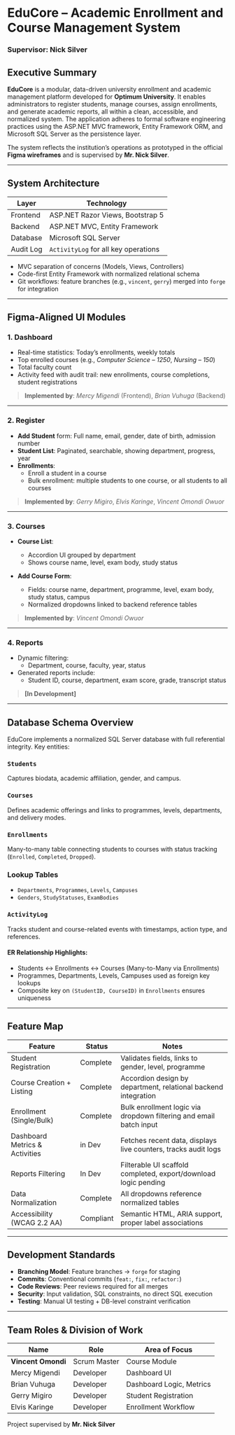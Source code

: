 # EduCore – Academic Enrollment and Course Management System

### Supervisor: Nick Silver  

## Executive Summary

**EduCore** is a modular, data-driven university enrollment and academic management platform developed for **Optimum University**. It enables administrators to register students, manage courses, assign enrollments, and generate academic reports, all within a clean, accessible, and normalized system. The application adheres to formal software engineering practices using the ASP.NET MVC framework, Entity Framework ORM, and Microsoft SQL Server as the persistence layer.

The system reflects the institution’s operations as prototyped in the official **Figma wireframes** and is supervised by **Mr. Nick Silver**.

---

## System Architecture

| Layer        | Technology                          |
|--------------|--------------------------------------|
| Frontend     | ASP.NET Razor Views, Bootstrap 5     |
| Backend      | ASP.NET MVC, Entity Framework        |
| Database     | Microsoft SQL Server                 |
| Audit Log    | `ActivityLog` for all key operations |
      

- MVC separation of concerns (Models, Views, Controllers)
- Code-first Entity Framework with normalized relational schema
- Git workflows: feature branches (e.g., `vincent`, `gerry`) merged into `forge` for integration

---

## Figma-Aligned UI Modules

###  1. **Dashboard**

- Real-time statistics: Today’s enrollments, weekly totals
- Top enrolled courses (e.g., *Computer Science – 1250*, *Nursing – 150*)
- Total faculty count
- Activity feed with audit trail: new enrollments, course completions, student registrations

> **Implemented by**: *Mercy Migendi* (Frontend), *Brian Vuhuga* (Backend)

---

###  2. **Register**

- **Add Student** form: Full name, email, gender, date of birth, admission number
- **Student List**: Paginated, searchable, showing department, progress, year
- **Enrollments**:
  - Enroll a student in a course
  - Bulk enrollment: multiple students to one course, or all students to all courses

> **Implemented by**: *Gerry Migiro*, *Elvis Karinge*, *Vincent Omondi Owuor*

---

###  3. **Courses**

- **Course List**:
  - Accordion UI grouped by department
  - Shows course name, level, exam body, study status

- **Add Course Form**:
  - Fields: course name, department, programme, level, exam body, study status, campus
  - Normalized dropdowns linked to backend reference tables

> **Implemented by**: *Vincent Omondi Owuor*

---

###  4. **Reports**

- Dynamic filtering:
  - Department, course, faculty, year, status
- Generated reports include:
  - Student ID, course, department, exam score, grade, transcript status

> **[In Development]**

---

## Database Schema Overview

EduCore implements a normalized SQL Server database with full referential integrity. Key entities:

### `Students`
Captures biodata, academic affiliation, gender, and campus.

### `Courses`
Defines academic offerings and links to programmes, levels, departments, and delivery modes.

### `Enrollments`
Many-to-many table connecting students to courses with status tracking (`Enrolled`, `Completed`, `Dropped`).

### Lookup Tables
- `Departments`, `Programmes`, `Levels`, `Campuses`
- `Genders`, `StudyStatuses`, `ExamBodies`

### `ActivityLog`
Tracks student and course-related events with timestamps, action type, and references.

#### ER Relationship Highlights:

- Students ↔ Enrollments ↔ Courses (Many-to-Many via Enrollments)
- Programmes, Departments, Levels, Campuses used as foreign key lookups
- Composite key on `(StudentID, CourseID)` in `Enrollments` ensures uniqueness

---

## Feature Map

| Feature                          | Status       | Notes                                                                 |
|----------------------------------|--------------|-----------------------------------------------------------------------|
| Student Registration             |  Complete  | Validates fields, links to gender, level, programme                   |
| Course Creation + Listing        |  Complete  | Accordion design by department, relational backend integration        |
| Enrollment (Single/Bulk)         | Complete  |   Bulk enrollment logic via dropdown filtering and email batch input   |
| Dashboard Metrics & Activities   | in Dev     |      Fetches recent data, displays live counters, tracks audit logs       |
| Reports Filtering                |  In Dev    | Filterable UI scaffold completed, export/download logic pending       |
| Data Normalization               |  Complete  | All dropdowns reference normalized tables                            |
| Accessibility (WCAG 2.2 AA)      |  Compliant | Semantic HTML, ARIA support, proper label associations                |

---

## Development Standards

- **Branching Model**: Feature branches → `forge` for staging
- **Commits**: Conventional commits (`feat:`, `fix:`, `refactor:`)
- **Code Reviews**: Peer reviews required for all merges
- **Security**: Input validation, SQL constraints, no direct SQL execution
- **Testing**: Manual UI testing + DB-level constraint verification

---

## Team Roles & Division of Work

| Name                  | Role            | Area of Focus                       |
|-----------------------|------------------|--------------------------------------|
| **Vincent Omondi**    | Scrum Master     | Course Module      |
| Mercy Migendi         | Developer        | Dashboard UI                         |
| Brian Vuhuga          | Developer        | Dashboard Logic, Metrics             |
| Gerry Migiro          | Developer        | Student Registration                 |
| Elvis Karinge         | Developer        | Enrollment Workflow                  |

Project supervised by **Mr. Nick Silver**

 
 




 





